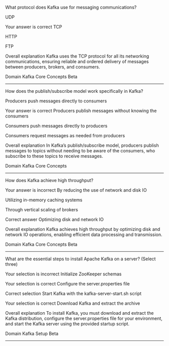What protocol does Kafka use for messaging communications?

UDP

Your answer is correct
TCP

HTTP

FTP

Overall explanation
Kafka uses the TCP protocol for all its networking communications, ensuring reliable and ordered delivery of messages between producers, brokers, and consumers.

Domain
Kafka Core Concepts
Beta

---


How does the publish/subscribe model work specifically in Kafka?

Producers push messages directly to consumers

Your answer is correct
Producers publish messages without knowing the consumers

Consumers push messages directly to producers

Consumers request messages as needed from producers

Overall explanation
In Kafka’s publish/subscribe model, producers publish messages to topics without needing to be aware of the consumers, who subscribe to these topics to receive messages.

Domain
Kafka Core Concepts


----


How does Kafka achieve high throughput?

Your answer is incorrect
By reducing the use of network and disk IO

Utilizing in-memory caching systems

Through vertical scaling of brokers

Correct answer
Optimizing disk and network IO

Overall explanation
Kafka achieves high throughput by optimizing disk and network IO operations, enabling efficient data processing and transmission.

Domain
Kafka Core Concepts
Beta



---


What are the essential steps to install Apache Kafka on a server? (Select three)

Your selection is incorrect
Initialize ZooKeeper schemas

Your selection is correct
Configure the server.properties file

Correct selection
Start Kafka with the kafka-server-start.sh script

Your selection is correct
Download Kafka and extract the archive

Overall explanation
To install Kafka, you must download and extract the Kafka distribution, configure the server.properties file for your environment, and start the Kafka server using the provided startup script.

Domain
Kafka Setup
Beta

---


